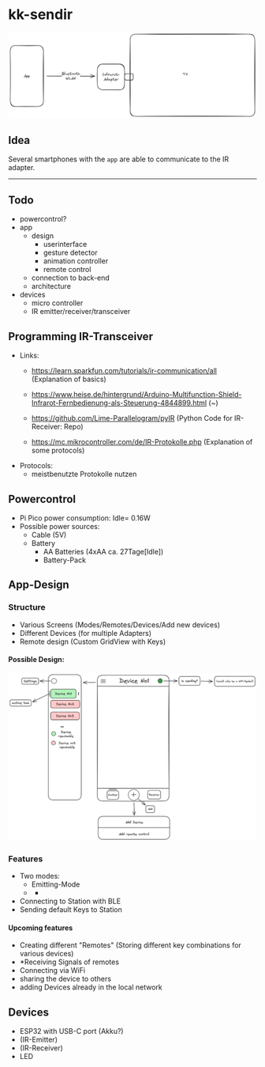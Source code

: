 # kk-sendir

![architecture](./assets/architecture-sendir.png)

## Idea

Several smartphones with the `app` are able to communicate to the IR adapter.

---

## Todo

- powercontrol?
- app
    - design
        - userinterface
        - gesture detector
        - animation controller
        - remote control
    - connection to back-end
    - architecture
- devices
    - micro controller
    - IR emitter/receiver/transceiver

## Programming IR-Transceiver
- Links:
    - https://learn.sparkfun.com/tutorials/ir-communication/all (Explanation of basics)
    - https://www.heise.de/hintergrund/Arduino-Multifunction-Shield-Infrarot-Fernbedienung-als-Steuerung-4844899.html (~)
      
    - https://github.com/Lime-Parallelogram/pyIR (Python Code for IR-Receiver: Repo)
    - https://mc.mikrocontroller.com/de/IR-Protokolle.php (Explanation of some protocols)
- Protocols:
    - meistbenutzte Protokolle nutzen
 
## Powercontrol
- Pi Pico power consumption: Idle= 0.16W
- Possible power sources:
  - Cable (5V)
  - Battery
    - AA Batteries (4xAA ca. 27Tage[Idle])
    - Battery-Pack
## App-Design


### Structure
- Various Screens (Modes/Remotes/Devices/Add new devices)
- Different Devices (for multiple Adapters)
- Remote design (Custom GridView with Keys)

#### Possible Design:

<img src="./assets/App%20Structure.png" alt="drawing" width="750"/>

### Features
- Two modes:
  - Emitting-Mode
  - *
- Connecting to Station with BLE
- Sending default Keys to Station
#### Upcoming features
- Creating different "Remotes" (Storing different key combinations for various devices)
- *Receiving Signals of remotes
- Connecting via WiFi
- sharing the device to others
- adding Devices already in the local network


## Devices

- ESP32 with USB-C port (Akku?)
- (IR-Emitter)
- (IR-Receiver)
- LED

